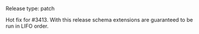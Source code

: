 Release type: patch

Hot fix for #3413.
With this release schema extensions are guaranteed
to be run in LIFO order.
